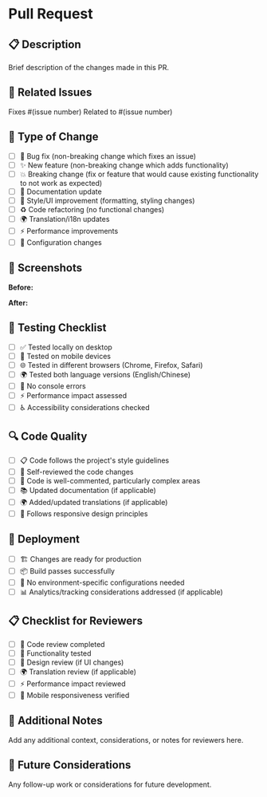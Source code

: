 # Pull Request

## 📋 Description
Brief description of the changes made in this PR.

## 🔗 Related Issues
Fixes #(issue number)
Related to #(issue number)

## 🎯 Type of Change
- [ ] 🐛 Bug fix (non-breaking change which fixes an issue)
- [ ] ✨ New feature (non-breaking change which adds functionality)
- [ ] 💥 Breaking change (fix or feature that would cause existing functionality to not work as expected)
- [ ] 📝 Documentation update
- [ ] 🎨 Style/UI improvement (formatting, styling changes)
- [ ] ♻️ Code refactoring (no functional changes)
- [ ] 🌍 Translation/i18n updates
- [ ] ⚡ Performance improvements
- [ ] 🔧 Configuration changes

## 📸 Screenshots
**Before:**
<!-- Add screenshots of the current behavior -->

**After:**
<!-- Add screenshots of the new behavior -->

## 🧪 Testing Checklist
- [ ] ✅ Tested locally on desktop
- [ ] 📱 Tested on mobile devices
- [ ] 🌐 Tested in different browsers (Chrome, Firefox, Safari)
- [ ] 🌍 Tested both language versions (English/Chinese)
- [ ] 🚀 No console errors
- [ ] ⚡ Performance impact assessed
- [ ] ♿ Accessibility considerations checked

## 🔍 Code Quality
- [ ] 📋 Code follows the project's style guidelines
- [ ] 🧹 Self-reviewed the code changes
- [ ] 💬 Code is well-commented, particularly complex areas
- [ ] 📚 Updated documentation (if applicable)
- [ ] 🌍 Added/updated translations (if applicable)
- [ ] 🎨 Follows responsive design principles

## 🚀 Deployment
- [ ] 🏗️ Changes are ready for production
- [ ] 📦 Build passes successfully
- [ ] 🔧 No environment-specific configurations needed
- [ ] 📊 Analytics/tracking considerations addressed (if applicable)

## 📋 Checklist for Reviewers
- [ ] 👀 Code review completed
- [ ] 🧪 Functionality tested
- [ ] 🎨 Design review (if UI changes)
- [ ] 🌍 Translation review (if applicable)
- [ ] ⚡ Performance impact reviewed
- [ ] 📱 Mobile responsiveness verified

## 💬 Additional Notes
Add any additional context, considerations, or notes for reviewers here.

## 🔮 Future Considerations
Any follow-up work or considerations for future development. 